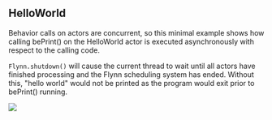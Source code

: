 ## HelloWorld

Behavior calls on actors are concurrent, so this minimal example shows how calling bePrint() on the HelloWorld actor is executed asynchronously with respect to the calling code.

```Flynn.shutdown()``` will cause the current thread to wait until all actors have finished processing and the Flynn scheduling system has ended. Without this, "hello world" would not be printed as the program would exit prior to bePrint() running.


![](meta/screenshot.png)



